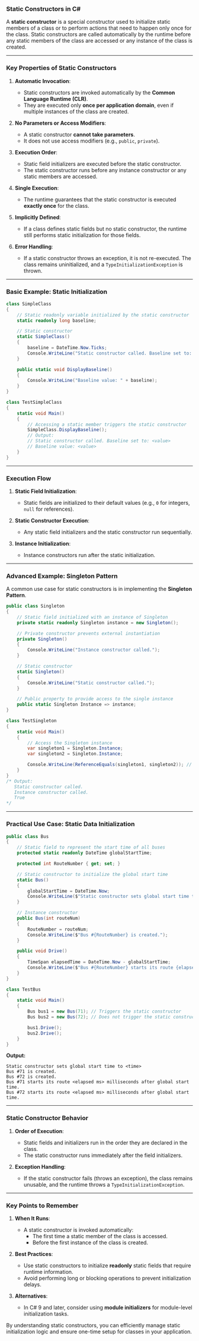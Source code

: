 ### **Static Constructors in C#**

A **static constructor** is a special constructor used to initialize static members of a class or to perform actions that need to happen only once for the class. Static constructors are called automatically by the runtime before any static members of the class are accessed or any instance of the class is created.

---

### **Key Properties of Static Constructors**

1. **Automatic Invocation**:
   - Static constructors are invoked automatically by the **Common Language Runtime (CLR)**.
   - They are executed only **once per application domain**, even if multiple instances of the class are created.

2. **No Parameters or Access Modifiers**:
   - A static constructor **cannot take parameters**.
   - It does not use access modifiers (e.g., `public`, `private`).

3. **Execution Order**:
   - Static field initializers are executed before the static constructor.
   - The static constructor runs before any instance constructor or any static members are accessed.

4. **Single Execution**:
   - The runtime guarantees that the static constructor is executed **exactly once** for the class.

5. **Implicitly Defined**:
   - If a class defines static fields but no static constructor, the runtime still performs static initialization for those fields.

6. **Error Handling**:
   - If a static constructor throws an exception, it is not re-executed. The class remains uninitialized, and a `TypeInitializationException` is thrown.

---

### **Basic Example: Static Initialization**

```csharp
class SimpleClass
{
    // Static readonly variable initialized by the static constructor
    static readonly long baseline;

    // Static constructor
    static SimpleClass()
    {
        baseline = DateTime.Now.Ticks;
        Console.WriteLine("Static constructor called. Baseline set to: " + baseline);
    }

    public static void DisplayBaseline()
    {
        Console.WriteLine("Baseline value: " + baseline);
    }
}

class TestSimpleClass
{
    static void Main()
    {
        // Accessing a static member triggers the static constructor
        SimpleClass.DisplayBaseline();
        // Output:
        // Static constructor called. Baseline set to: <value>
        // Baseline value: <value>
    }
}
```

---

### **Execution Flow**

1. **Static Field Initialization**:
   - Static fields are initialized to their default values (e.g., `0` for integers, `null` for references).

2. **Static Constructor Execution**:
   - Any static field initializers and the static constructor run sequentially.

3. **Instance Initialization**:
   - Instance constructors run after the static initialization.

---

### **Advanced Example: Singleton Pattern**

A common use case for static constructors is in implementing the **Singleton Pattern**.

```csharp
public class Singleton
{
    // Static field initialized with an instance of Singleton
    private static readonly Singleton instance = new Singleton();

    // Private constructor prevents external instantiation
    private Singleton()
    {
        Console.WriteLine("Instance constructor called.");
    }

    // Static constructor
    static Singleton()
    {
        Console.WriteLine("Static constructor called.");
    }

    // Public property to provide access to the single instance
    public static Singleton Instance => instance;
}

class TestSingleton
{
    static void Main()
    {
        // Access the Singleton instance
        var singleton1 = Singleton.Instance;
        var singleton2 = Singleton.Instance;

        Console.WriteLine(ReferenceEquals(singleton1, singleton2)); // Output: True
    }
}
/* Output:
   Static constructor called.
   Instance constructor called.
   True
*/
```

---

### **Practical Use Case: Static Data Initialization**

```csharp
public class Bus
{
    // Static field to represent the start time of all buses
    protected static readonly DateTime globalStartTime;

    protected int RouteNumber { get; set; }

    // Static constructor to initialize the global start time
    static Bus()
    {
        globalStartTime = DateTime.Now;
        Console.WriteLine($"Static constructor sets global start time to {globalStartTime}");
    }

    // Instance constructor
    public Bus(int routeNum)
    {
        RouteNumber = routeNum;
        Console.WriteLine($"Bus #{RouteNumber} is created.");
    }

    public void Drive()
    {
        TimeSpan elapsedTime = DateTime.Now - globalStartTime;
        Console.WriteLine($"Bus #{RouteNumber} starts its route {elapsedTime.TotalMilliseconds:F2} milliseconds after global start time.");
    }
}

class TestBus
{
    static void Main()
    {
        Bus bus1 = new Bus(71); // Triggers the static constructor
        Bus bus2 = new Bus(72); // Does not trigger the static constructor

        bus1.Drive();
        bus2.Drive();
    }
}
```

**Output:**
```
Static constructor sets global start time to <time>
Bus #71 is created.
Bus #72 is created.
Bus #71 starts its route <elapsed ms> milliseconds after global start time.
Bus #72 starts its route <elapsed ms> milliseconds after global start time.
```

---

### **Static Constructor Behavior**

1. **Order of Execution**:
   - Static fields and initializers run in the order they are declared in the class.
   - The static constructor runs immediately after the field initializers.

2. **Exception Handling**:
   - If the static constructor fails (throws an exception), the class remains unusable, and the runtime throws a `TypeInitializationException`.

---

### **Key Points to Remember**

1. **When It Runs**:
   - A static constructor is invoked automatically:
     - The first time a static member of the class is accessed.
     - Before the first instance of the class is created.

2. **Best Practices**:
   - Use static constructors to initialize **readonly** static fields that require runtime information.
   - Avoid performing long or blocking operations to prevent initialization delays.

3. **Alternatives**:
   - In C# 9 and later, consider using **module initializers** for module-level initialization tasks.

By understanding static constructors, you can efficiently manage static initialization logic and ensure one-time setup for classes in your application.